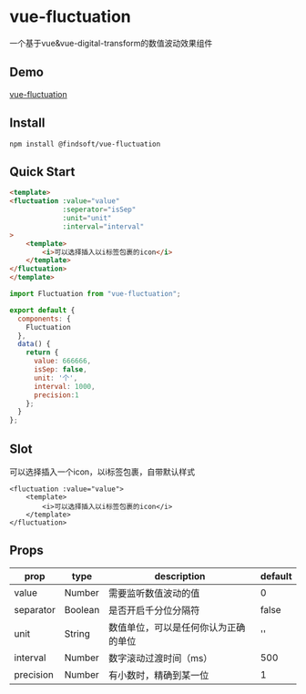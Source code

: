 # vue-fluctuation
一个基于vue&vue-digital-transform的数值波动效果组件
## Demo
[vue-fluctuation]("https://yanggoing.github.io/#/vue-fluctuation")

## Install
```
npm install @findsoft/vue-fluctuation
```

## Quick Start
```html
<template>
<fluctuation :value="value" 
             :seperator="isSep"
             :unit="unit"                       
             :interval="interval"
>
    <template>
        <i>可以选择插入以i标签包裹的icon</i>
    </template>
</fluctuation>
</template>
```
```js
import Fluctuation from "vue-fluctuation";

export default {
  components: {
    Fluctuation
  },
  data() {
    return {
      value: 666666,
      isSep: false,
      unit: '个',
      interval: 1000,
      precision:1
    };
  }
};
```
## Slot
可以选择插入一个icon，以i标签包裹，自带默认样式
```vue
<fluctuation :value="value">
    <template>
        <i>可以选择插入以i标签包裹的icon</i>
    </template>
</fluctuation>
```

## Props

| prop                  | type          | description                                   | default   |
| --------------------- | ------------- | --------------------------------------------- | --------- |
| value                 | Number        | 需要监听数值波动的值                             | 0 |
| separator             | Boolean       | 是否开启千分位分隔符                             | false     |
| unit                  | String        | 数值单位，可以是任何你认为正确的单位                | ''        |
| interval              | Number        | 数字滚动过渡时间（ms）                            | 500       |
| precision             | Number        | 有小数时，精确到某一位                            | 1       |
